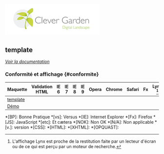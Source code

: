 [![Clever-garden](doc/img/clever-garden.png)](http://www.clever-age.com/)
=========================================================================

template
--------

_[Voir la documentation](doc/)_

### Conformité et affichage {#conformite}

Maquette                                                                     | Validation HTML     | IE 6 | IE 7 | IE 8 | IE 9 | Opera | Chrome | Safari | Fx | Lynx [^1] | Impression | iPhone | iPad 
-----------------------------------------------------------------------------|---------------------|------|------|------|------|-------|--------|--------|----|-----------|------------|--------|------
[template](inc/?page=template)                                               |                     |      |      |      |      |       |        |        |    |           |            |        |
[Démo](inc/?page=demo)                                                       |                     |      |      |      |      |       |        |        |    |           |            |        |

[^1]: L'affichage Lynx est proche de la restitution faite par un lecteur d'écran ou de ce qui est perçu par un moteur de recherche.

*[BP]: Bonne Pratique
*[vs]: Versus
*[IE]: Internet Explorer
*[Fx]: Firefox
*[JS]: JavaScript
*[etc]: Et cætera
*[NOK]: Non OK
*[N/A]: Non applicable
*[v.]: version
*[CSS]: 
*[HTML]: 
*[XHTML]: 
*[OPQUAST]: 